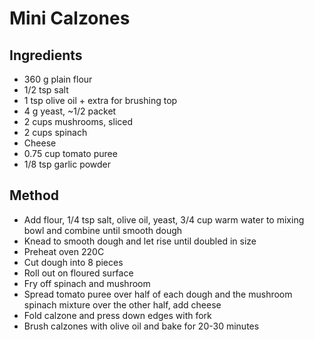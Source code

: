 # Mini Calzones

## Ingredients
* 360 g plain flour
* 1/2 tsp salt
* 1 tsp olive oil + extra for brushing top
* 4 g yeast, ~1/2 packet
* 2 cups mushrooms, sliced
* 2 cups spinach
* Cheese
* 0.75 cup tomato puree
* 1/8 tsp garlic powder

## Method
* Add flour, 1/4 tsp salt, olive oil, yeast, 3/4 cup warm water to mixing bowl and combine until smooth dough
* Knead to smooth dough and let rise until doubled in size
* Preheat oven 220C
* Cut dough into 8 pieces
* Roll out on floured surface
* Fry off spinach and mushroom
* Spread tomato puree over half of each dough and the mushroom spinach mixture over the other half, add cheese
* Fold calzone and press down edges with fork
* Brush calzones with olive oil and bake for 20-30 minutes